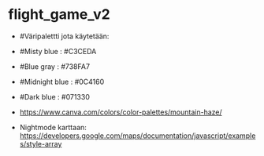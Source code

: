 # flight_game_v2

* #Väripalettti jota käytetään:
* #Misty blue : #C3CEDA
* #Blue gray : #738FA7
* #Midnight blue : #0C4160
* #Dark blue : #071330

* https://www.canva.com/colors/color-palettes/mountain-haze/

* Nightmode karttaan: https://developers.google.com/maps/documentation/javascript/examples/style-array